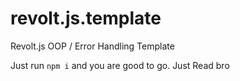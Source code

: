 # revolt.js.template
 Revolt.js OOP / Error Handling Template

Just run `npm i` and you are good to go. Just Read bro